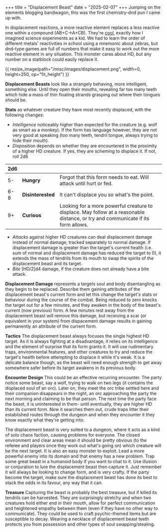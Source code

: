 +++
title = "Displacement Beast"
date = "2025-02-07"
+++
Jumping on the elements blogging bandwagon, this was the first chemistry-dnd pun I came up with. 
<!-- more -->

In displacement reactions, a more reactive element replaces a less reactive one within a compound (AB+C->A+CB). They're [cool](https://youtu.be/8d6T500BRwY), exactly how I imagined science experiments as a kid. We had to learn the order of different metals' reactivities in school using a mnemonic about zebras, but dnd-type games are full of numbers that make it easy to work out the more reactive element in any situation. This monster cares about HD, but any number on a statblock could easily replace it.

{{ resize_image(path="/misc/images/displacement.png", width=0, height=250, op="fit_height") }}

**Displacement Beasts** look like a strangely behaving, more intelligent, something else. Until they open their mouths, revealing far too many teeth which hide a mass of thin floating strands grasping out where their tongues should be.

**Stats** as whatever creature they have most recently displaced, with the following changes:
- *Intelligence* noticeably higher than expected for the creature (e.g. wolf as smart as a monkey). If the form has language however, they are not very good at speaking (too many teeth, tendril tongue, always trying to hide their mouth).
- *Disposition* depends on whether they are encountered in the proximity of a higher HD creature. If yes, they are scheming to displace it. If not, roll 2d6

| 2d6 | | |
| :--- | :--- | :--- |
| 5-| **Hungry** | Forgot that this form needs to eat. Will attack until hurt or fed. |
| 6-8 | **Disinterested** | It can't displace you so what's the point. |
| 9+ | **Curious** | Looking for a more powerful creature to displace. May follow at a reasonable distance, or try and communicate if its form allows. |

- *Attacks* against higher HD creatures can deal displacement damage instead of normal damage, tracked separately to normal damage. If displacement damage is greater than the target's current health (i.e. sum of normal and displacement damage has reduced the target to 0), it extends the mass of tendrils from its mouth to swap the spirits of the displacement beast and its target. 
- *Bite* [HD/2]d4 damage, if the creature does not already have a bite attack. 

**Displacement Damage** represents a targets soul and body disentangling as they begin to be replaced. Describe them gaining attributes of the displacement beast's current form and let this change the target's stats or behaviour during the course of the combat. Being reduced to zero knocks the target out for a few minutes, and they awaken in the body of the beast's current (now previous) form. A few minutes rest away from the displacement beast will remove this damage, but receiving a scar (or equivalent in your system) from dispacement damage results in gaining permanently an attribute of the current form. 

**Tactics** The displacement beast always focuses the single highest HD target. As it is always fighting at a disadvantage, it relies on its intelligence and the element of surprise that its form grants it. It will use rudimentary traps, environmental features, and other creatures to try and reduce the target's health before attempting to displace it while it's weak. It is a delicate balance though, as the beast will need enough strength to get away somewhere safer before its target awakens in its previous body.

**Encounter Design** This could be an effective recurring encounter. The party notice some beast, say a wolf, trying to walk on two legs (it contains the displaced soul of an orc). Later on, they meet the orc tribe settled here and their companion disappears in the night, an orc approaching the party the next morning and claiming to be that person. The next time the party face the beast, it is uninterested in them- until eventually, they are higher HD than its current form. Now it searches them out, crude traps litter their established routes through the dungeon and when they encounter it they know exactly what they're getting into. 

The displacement beast is very suited to a dungeon, where it acts as a kind of solo chaos faction, causing problems for everyone. The closed environment and clear areas mean it should be pretty obvious (to the referee and players once they work out what's going on) which creature will be the next target. It is also an easy monster to exploit. Lead a more powerful enemy into its domain and that enemy has a new problem. Trap some great beast in a humanoid body if you want to chat to it. Use illusion or conjuration to lure the displacement beast then capture it. Just remember it will always be looking to change form, and is very crafty. If the party become the target, make sure the displacement beast has done its best to stack the odds in its favour, any way that it can.

**Treasure** Capturing the beast is probably the best treasure, but if killed its tendrils can be harvested. They are surprisingly stretchy and when two creatures hold either end in their mouth, allow for perfect communication and heightened empathy between them (even if they have no other way to communicate). They could be used to craft psychic-themed items but are susceptible to decay. Wearing a necklace of displacement beast teeth protects you from possession and other types of soul swapping/stealing. 
